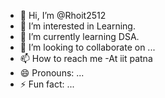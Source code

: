 - 👋 Hi, I’m @Rhoit2512
- 👀 I’m interested in Learning.
- 🌱 I’m currently learning DSA.
- 💞️ I’m looking to collaborate on ...
- 📫 How to reach me -At iit patna
- 😄 Pronouns: ...
- ⚡ Fun fact: ...

<!---
Rhoit2512/Rhoit2512 is a ✨ special ✨ repository because its `README.md` (this file) appears on your GitHub profile.
You can click the Preview link to take a look at your changes.
--->
